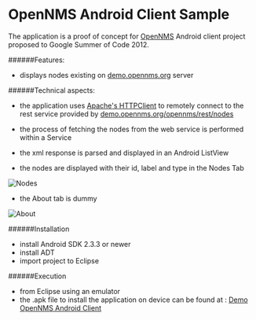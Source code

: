 # OpenNMS Android Client Sample
The application is a proof of concept for [OpenNMS](http://www.opennms.org/) Android client project proposed to Google Summer of Code 2012.

######Features:

* displays nodes existing on [demo.opennms.org](http://demo.opennms.org/opennms/login.jsp) server

######Technical aspects:

* the application uses [Apache's HTTPClient](http://developer.android.com/reference/org/apache/http/client/HttpClient.html) to remotely connect to the rest service provided by [demo.opennms.org/opennms/rest/nodes](http://demo.opennms.org/opennms/rest/nodes)
* the process of fetching the nodes from the web service is performed within a Service 
* the xml response is parsed and displayed in an Android ListView

* the nodes are displayed with their id, label and type in the Nodes Tab

![Nodes](http://i.imgur.com/FTFij.png)

* the About tab is dummy 

![About](http://i.imgur.com/xORBx.png)

######Installation

* install Android SDK 2.3.3 or newer
* install ADT
* import project to Eclipse

######Execution

* from Eclipse using an emulator
* the .apk file to install the application on device can be found at : [Demo OpenNMS Android Client](http://ge.tt/8IClr4M/v/0)
